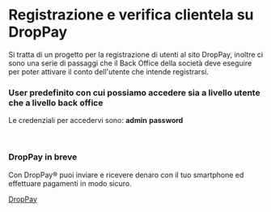 # Registrazione e verifica clientela su DropPay

Si tratta di un progetto per la registrazione di utenti al sito DropPay, inoltre ci sono una serie di passaggi che il Back Office della società deve eseguire per poter attivare il conto dell'utente che intende registrarsi. 


### User predefinito con cui possiamo accedere sia a livello utente che a livello back office

Le credenziali per accedervi sono: __admin__ __password__

<br>

### DropPay in breve 

Con DropPay® puoi inviare e ricevere denaro con il tuo smartphone ed effettuare pagamenti in modo sicuro. 

[DropPay](https://www.drop-pay.com/it/home)
